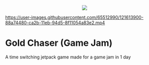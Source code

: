 <div style="text-align:center"><img src="https://user-images.githubusercontent.com/65512990/121613736-28b09e00-ca2b-11eb-9071-76f264e0b7bc.png" /></div>

https://user-images.githubusercontent.com/65512990/121613900-88a74480-ca2b-11eb-94d5-8f11054a83e2.mp4

# Gold Chaser (Game Jam)
 A time switching jetpack game made for a game jam in 1 day



